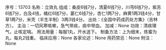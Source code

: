 序号：13703
名称：立效丸
组成：桑皮6钱7分，清夏6钱7分，川芎6钱7分，紫苏6钱7分，白及4钱，橘红6钱7分，蒌仁6钱7分，杏仁1两7分，麻黄1两3钱4分，甘草1两7分，米壳（半生半制）3两3钱4分。
出处：《全国中药成药处方集》（吉林方）。
主治：一切风寒咳嗽，急气带痰，痰中带血。
加减：None
功效：清痰理气，止咳定喘。
用法用量：每服1丸，开水送下。
制备方法：上为细末，炼蜜为丸，每丸2钱重。
临床应用：None
各家论述：None
用药禁忌：None
附注：None
